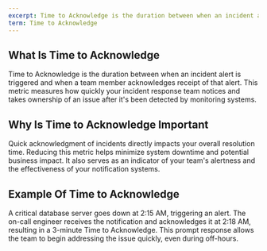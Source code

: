 ```yaml
---
excerpt: Time to Acknowledge is the duration between when an incident alert is triggered and when a team member acknowledges receipt of that alert.
term: Time to Acknowledge
---
```

## What Is Time to Acknowledge

Time to Acknowledge is the duration between when an incident alert is triggered and when a team member acknowledges receipt of that alert. This metric measures how quickly your incident response team notices and takes ownership of an issue after it's been detected by monitoring systems.

## Why Is Time to Acknowledge Important

Quick acknowledgment of incidents directly impacts your overall resolution time. Reducing this metric helps minimize system downtime and potential business impact. It also serves as an indicator of your team's alertness and the effectiveness of your notification systems.

## Example Of Time to Acknowledge

A critical database server goes down at 2:15 AM, triggering an alert. The on-call engineer receives the notification and acknowledges it at 2:18 AM, resulting in a 3-minute Time to Acknowledge. This prompt response allows the team to begin addressing the issue quickly, even during off-hours.